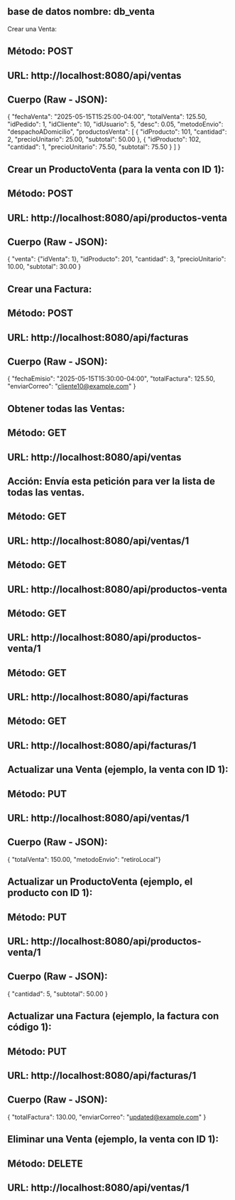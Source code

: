 
## base de datos nombre: db_venta
Crear una Venta:

## Método: POST
## URL: http://localhost:8080/api/ventas
## Cuerpo (Raw - JSON):


{
  "fechaVenta": "2025-05-15T15:25:00-04:00",
  "totalVenta": 125.50,
  "idPedido": 1,
  "idCliente": 10,
  "idUsuario": 5,
  "desc": 0.05,
  "metodoEnvio": "despachoADomicilio",
  "productosVenta": [
    {
      "idProducto": 101,
      "cantidad": 2,
      "precioUnitario": 25.00,
      "subtotal": 50.00
    },
    {
      "idProducto": 102,
      "cantidad": 1,
      "precioUnitario": 75.50,
      "subtotal": 75.50
    }
  ]
}
## Crear un ProductoVenta (para la venta con ID 1):

## Método: POST
## URL: http://localhost:8080/api/productos-venta
## Cuerpo (Raw - JSON):


{
  "venta": {"idVenta": 1},
  "idProducto": 201,
  "cantidad": 3,
  "precioUnitario": 10.00,
  "subtotal": 30.00
}
## Crear una Factura:

## Método: POST
## URL: http://localhost:8080/api/facturas
## Cuerpo (Raw - JSON):


{
  "fechaEmisio": "2025-05-15T15:30:00-04:00",
  "totalFactura": 125.50,
  "enviarCorreo": "cliente10@example.com"
}

## Obtener todas las Ventas:

## Método: GET
## URL: http://localhost:8080/api/ventas
## Acción: Envía esta petición para ver la lista de todas las ventas.


## Método: GET
## URL: http://localhost:8080/api/ventas/1



## Método: GET
## URL: http://localhost:8080/api/productos-venta



## Método: GET
## URL: http://localhost:8080/api/productos-venta/1



## Método: GET
## URL: http://localhost:8080/api/facturas



## Método: GET
## URL: http://localhost:8080/api/facturas/1

## Actualizar una Venta (ejemplo, la venta con ID 1):

## Método: PUT
## URL: http://localhost:8080/api/ventas/1
## Cuerpo (Raw - JSON):


{
  "totalVenta": 150.00,
  "metodoEnvio": "retiroLocal"}

## Actualizar un ProductoVenta (ejemplo, el producto con ID 1):

## Método: PUT
## URL: http://localhost:8080/api/productos-venta/1
## Cuerpo (Raw - JSON):


{
  "cantidad": 5,
  "subtotal": 50.00
}

## Actualizar una Factura (ejemplo, la factura con código 1):

## Método: PUT
## URL: http://localhost:8080/api/facturas/1
## Cuerpo (Raw - JSON):

{
  "totalFactura": 130.00,
  "enviarCorreo": "updated@example.com"
}

## Eliminar una Venta (ejemplo, la venta con ID 1):

## Método: DELETE
## URL: http://localhost:8080/api/ventas/1